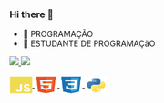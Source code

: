 ### Hi there 👋
- 🔭 PROGRAMAÇÃO
- 🌱  ESTUDANTE DE PROGRAMAÇãO

<div>
  <a href="https://github.com/willkimkr">
  <img height="180em" src="https://github-readme-stats.vercel.app/api?username=willkimkr&show_icons=true&theme=dracula&include_all_commits=true&count_private=true"/>
  <img height="180em" src="https://github-readme-stats.vercel.app/api/top-langs/?username=willkimkr&layout=compact&langs_count=7&theme=dracula"/>
</div>
  
<div style="display: inline_block"><br>
  <img align="center" alt="Will-Js" height="30" width="40" src="https://raw.githubusercontent.com/devicons/devicon/master/icons/javascript/javascript-plain.svg">
  <img align="center" alt="Will-HTML" height="30" width="40" src="https://raw.githubusercontent.com/devicons/devicon/master/icons/html5/html5-original.svg">
  <img align="center" alt="Will-CSS" height="30" width="40" src="https://raw.githubusercontent.com/devicons/devicon/master/icons/css3/css3-original.svg">
  <img align="center" alt="Will-Python" height="30" width="40" src="https://raw.githubusercontent.com/devicons/devicon/master/icons/python/python-original.svg">
 
  
  ##
 

  
  
  
  
